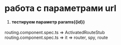 # работа с параметрами url

1. #### тестируем параметр params({id})

routing.component.spec.ts => ActivatedRouteStub
routing.component.spec.ts => it => router, spy, route
